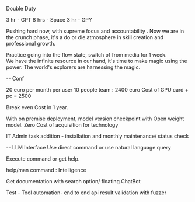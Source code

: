 Double Duty

3 hr - GPT 
8 hrs - Space 
3 hr - GPY 

Pushing hard now,  with supreme focus and accountability .
Now we are in the crunch phase,  it's a do or die atmosphere in skill creation and professional growth. 

Practice going into the flow state,  switch of from  media for 1 week.  
We have the infinite resource in our hand,  it's time to make magic using the power.  The world's explorers are harnessing the magic.

-- Conf

20 euro per month per user 
10 people team : 2400 euro 
Cost of GPU card + pc = 2500

Break even Cost in 1 year. 

With on premise deployment,  model version checkpoint with Open weight model. 
Zero Cost of acquisition for technology 


IT Admin task addition - installation and monthly maintenance/ status check

-- LLM Interface
Use direct command or use natural language query

Execute command or get help. 

help/man command : Intelligence 

Get documentation with search option/ floating ChatBot 

Test - Tool automation- end to end api result validation with fuzzer
